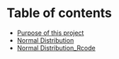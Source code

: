 # Table of contents

* [Purpose of this project](README.md)
* [Normal Distribution](untitled.md)
* [Normal Distribution\_Rcode](untitled-1.md)

